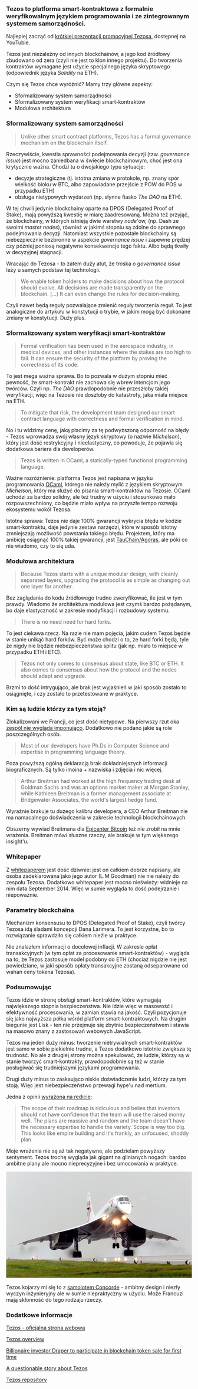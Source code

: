 ﻿### Tezos to platforma smart-kontraktowa z formalnie weryfikowalnym językiem programowania i ze zintegrowanym systemem samorządności. 

Najlepiej zacząć od [krótkiej prezentacji promocyjnej Tezosa](https://www.youtube.com/watch?v=7m7EU4JWI88), dostępnej na YouTubie.

Tezos jest niezależny od innych blockchainów, a jego kod źródłowy zbudowano od zera (czyli nie jest to klon innego projektu). Do tworzenia kontraktów wymagane jest użycie specjalnego języka skryptowego (odpowiednik języka *Solidity* na ETH).

Czym się Tezos chce wyróżnić? Mamy trzy główne aspekty:
- Sformalizowany system samorządności
- Sformalizowany system weryfikacji smart-kontraktów
- Modułowa architektura

### Sformalizowany system samorządności

> Unlike other smart contract platforms, Tezos has a formal governance mechanism on the blockchain itself.

Rzeczywiście, kwestia sprawności podejmowania decyzji (tzw. *governance issue*) jest mocno zaniedbana w świecie blockchainowym, choć jest ona krytycznie ważna. Chodzi tu o dwojakiego typu sytuacje:
- decyzje strategiczne (tj. istotna zmiana w protokole, np. znany spór wielkość bloku w BTC, albo zapowiadane przejście z POW do POS w przypadku ETH)
- obsługa nietypowych wydarzeń (np. słynne fiasko *The DAO* na ETH).

W tej chwili jedynie blockchainy oparte na DPOS (Delegated Proof of Stake), mają powyższą kwestię w miarę zaadresowaną. Można też przyjąć, że blockchainy, w których istnieją dwie warstwy *node*'ów, (np. Dash ze swoimi *master nodes*), również w jakimś stopniu są zdolne do sprawnego podejmowania decyzji. Natomiast wszystkie pozostałe blockchainy są niebezpiecznie bezbronne w aspekcie *governance issue* i zapewne prędzej czy później poniosą negatywne konsekwencje tego faktu. Albo będą tkwiły w decyzyjnej stagnacji.

Wracając do Tezosa - to zatem duży atut, że troska o *governance issue* leży u samych podstaw tej technologii.

> We enable token holders to make decisions about how the protocol should evolve. All decisions are made transparently on the blockchain. (...) It can even change the rules for decision-making.

Czyli nawet będą reguły pozwalające zmienić reguły tworzenia reguł. To jest analogiczne do artykułu w konstytucji o trybie, w jakim mogą być dokonane zmiany w konstytucji. Duży plus.

### Sformalizowany system weryfikacji smart-kontraktów

> Formal verification has been used in the aerospace industry, in medical devices, and other instances where the stakes are too high to fail. It can ensure the security of the platform by proving the correctness of its code.

To jest mega ważna sprawa. Bo to pozwala w dużym stopniu mieć pewność, że smart-kontrakt nie zachowa się wbrew intencjom jego twórców. Czyli np. *The DAO* prawdopodobnie nie przeszłoby takiej weryfikacji, więc na Tezosie nie doszłoby do katastrofy, jaka miała miejsce na ETH.

> To mitigate that risk, the development team designed our smart contract language with correctness and formal verification in mind.

No i tu widzimy cenę, jaką płacimy za tę podwyższoną odporność na błędy - Tezos wprowadza swój własny język skryptowy (o nazwie *Michelson*), który jest dość restrykcyjny i nieelastyczny, co powoduje, że pojawia się dodatkowa bariera dla developerów. 

> Tezos is written in OCaml, a statically-typed functional programming language.

Ważne rozróżnienie: platforma Tezos jest napisana w języku programowania [OCaml](https://en.wikipedia.org/wiki/OCaml), którego nie należy mylić z językiem skryptowym *Michelson*, który ma służyć do pisania smart-kontraktów na Tezosie. OCaml uchodzi za bardzo solidny, ale też trudny w użyciu i stosunkowo mało rozpowszechniony, co będzie miało wpływ na przyszłe tempo rozwoju ekosystemu wokół Tezosa.  

Istotna sprawa: Tezos nie daje 100% gwarancji wykrycia błędu w kodzie smart-kontraktu, daje jedynie zestaw narzędzi, które w sposób istotny zmniejszają możliwość powstania takiego błędu. Projektem, który ma ambicję osiągnąć 100% takiej gwarancji, jest [TauChain/Agoras](http://www.idni.org/), ale póki co nie wiadomo, czy to się uda.

### Modułowa architektura

> Because Tezos starts with a unique modular design, with cleanly separated layers, upgrading the protocol is as simple as changing out one layer for another.

Bez zaglądania do kodu źródłowego trudno zweryfikować, ile jest w tym prawdy. Wiadomo że architektura modułowa jest czymś bardzo pożądanym, bo daje elastyczność w zakresie modyfikacji i rozbudowy systemu.

> There is no need need for hard forks.

To jest ciekawa rzecz. Na razie nie mam pojęcia, jakim cudem Tezos będzie w stanie unikąć hard forków. Być może chodzi o to, że hard forki będą, tyle że nigdy nie będzie niebezpieczeństwa splitu (jak np. miało to miejsce w przypadku ETH i ETC).

> Tezos not only comes to consensus about state, like BTC or ETH. It also comes to consensus about how the protocol and the nodes should adapt and upgrade.

Brzmi to dość intrygująco, ale brak jest wyjaśnień w jaki sposób zostało to osiągnięte, i czy zostało to przetestowane w praktyce.

### Kim są ludzie którzy za tym stoją?

Zlokalizowani we Francji, co jest dość nietypowe. Na pierwszy rzut oka [zespól nie wygląda imponująco](https://www.tezos.com/team). Dodatkowo nie podano jakie są role poszczególnych osób.

> Most of our developers have Ph.Ds in Computer Science and expertise in programming language theory.

Poza powyższą ogólną deklaracją brak dokładniejszych informacji biograficznych. Są tylko imoina + nazwiska i zdjęcia i nic więcej.

> Arthur Breitman had worked at the high frequency trading desk at Goldman Sachs and was an options market maker at Morgan Stanley, while Kathleen Breitman is a former management associate at Bridgewater Associates, the world's largest hedge fund.

Wyraźnie brakuje tu dużego kalibru developera, a CEO Arthur Breitman nie ma namacalnego doświadczenia w zakresie technologii blockchainowych.

Obszerny wywiad Breitmana dla [Epicenter Bitcoin](https://www.youtube.com/watch?v=3mgaDpuMSc0) też nie zrobił na mnie wrażenia. Breitman mówi słuszne rzeczy, ale brakuje w tym większego insight'u.

### Whitepaper

Z [whitepaperem]([https://www.tezos.com/static/papers/white_paper.pdf) jest dość dziwnie: jest on całkiem dobrze napisany, ale osoba zadeklarowana jako jego autor (L.M Goodman) nie nie należy do zespołu Tezosa. Dodatkowo whitepaper jest mocno nieświeży: widnieje na nim data September 2014. Więc w sumie wygląda to dość podejrzanie i niepoważnie.

### Parametry blockchaina

Mechanizm konsensusu to DPOS (Delegated Proof of Stake), czyli twórcy Tezosa idą śladami koncepcji Dana Larimera. To jest korzystne, bo to rozwiązanie sprawdziło się całkiem nieźle w praktyce.

Nie znalazłem informacji o docelowej inflacji. W zakresie opłat transakcyjnych (w tym opłat za procesowanie smart-kontraktów) - wygląda na to, że Tezos zastosuje model podobny do ETH (chociaż nigdzie nie jest powiedziane, w jaki sposób opłaty transakcyjne zostaną odseparowane od wahań ceny tokena Tezosa).

### Podsumowując
Tezos idzie w stronę obsługi smart-kontraktów, które wymagają największego stopnia bezpieczeństwa. Nie idzie więc w masowość i efektywność procesowania, w zamian stawia na jakość. Czyli pozycjonuje się jako najwyższa półka wśród platform smart-kontraktowych. Na drugim biegunie jest Lisk - ten nie przejmuje się zbytnio bezpieczeństwem i stawia na masowo znany z zastosowań webowych JavaScript.

Tezos ma jeden duży minus: tworzenie nietrywialnych smart-kontraktów jest samo w sobie piekielnie trudne, a Tezos dodatkowo istotnie zwiększa tę trudność. No ale z drugiej strony można spekulować, że ludzie, którzy są w stanie tworzyć smart-kontrakty, prawdopodobnie są też w stanie posługiwać się trudniejszymi językami programowania.

Drugi duży minus to zaskaująco niskie doświadczenie ludzi, którzy za tym stoją. Więc jest niebezpieczeństwo przewagi hype'u nad mertium.

Jedna z opinii [wyrażona na redicie](https://np.reddit.com/r/ethtrader/comments/6am251/what_are_everyones_thoughts_on_tezos_coinss_ico/dhhemcg/):
> The scope of their roadmap is ridiculous and belies that investors should not have confidence that the team will use the raised money well. The plans are massive and random and the team doesn't have the necessary expertise to handle the variety. Scope is way too big. This looks like empire building and it's frankly, an unfocused, shoddy plan.

Moje wrażenia nie są aż tak negatywne, ale podzielam powyższy sentyment. Tezos trochę wygląda jak gigant na glinianych nogach: bardzo ambitne plany ale mocno nieprecyzyjne i bez umocowania w praktyce.

![](concorde.jpg)

Tezos kojarzy mi się to z [samolotem Concorde](https://en.wikipedia.org/wiki/Concorde) - ambitny design i niezły wyczyn inżynieryjny ale w sumie niepraktyczny w użyciu. Może Francuzi mają skłonność do tego rodzaju rzeczy.

### Dodatkowe informacje

[Tezos - oficjalna strona webowa](https://www.tezos.com/)

[Tezos overview](https://www.tezos.com/static/papers/Tezos_Overview.pdf)

[Billionaire investor Draper to participate in blockchain token sale for first time](http://www.reuters.com/article/us-tezos-blockchain-draper-idUSKBN181250)

[A questionable story about Tezos](https://steemit.com/tezos/@kyle.anderson/we-don-t-need-to-hardfork-a-questionable-story-about-tezos-ico-july-1st)

[Tezos repository](https://github.com/tezos)


